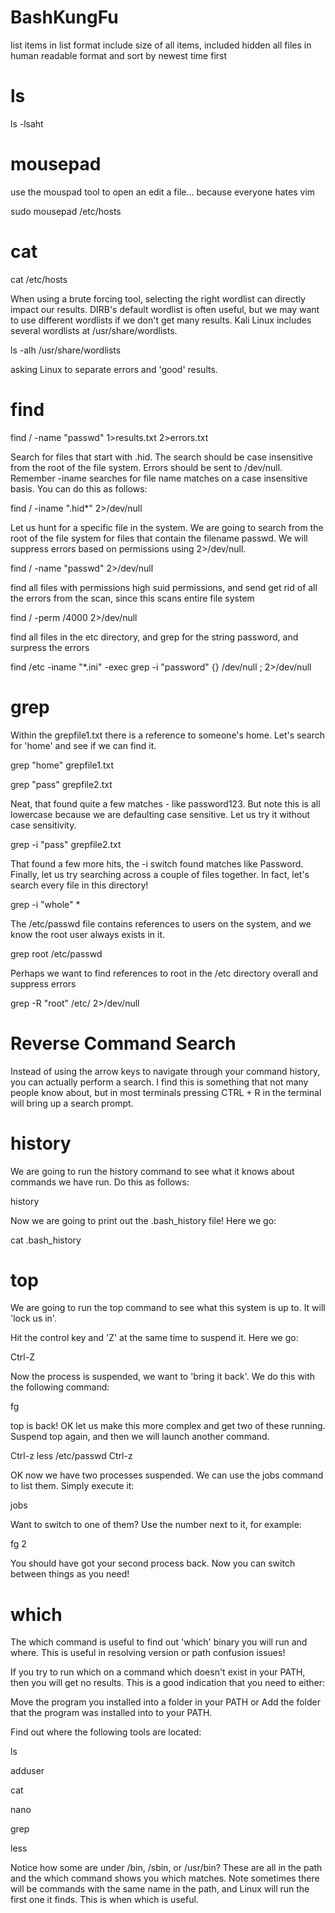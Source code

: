 # BashKungFu

list items in list format include size of all items, included hidden all files in human readable format and sort by newest time first

# ls


ls -lsaht

# mousepad


use the mouspad tool to open an edit a file... because everyone hates vim


sudo mousepad /etc/hosts


# cat


cat /etc/hosts



When using a brute forcing tool, selecting the right wordlist can directly impact our results. DIRB's default wordlist is often useful, but we may want to use different wordlists if we don't get many results. Kali Linux includes several wordlists at /usr/share/wordlists.


ls -alh /usr/share/wordlists


asking Linux to separate errors and 'good' results.


# find


find / -name "passwd" 1>results.txt 2>errors.txt

Search for files that start with .hid. The search should be case insensitive from the root of the file system. Errors should be sent to /dev/null. Remember -iname searches for file name matches on a case insensitive basis. You can do this as follows:


find / -iname ".hid*" 2>/dev/null



Let us hunt for a specific file in the system. We are going to search from the root of the file system for files that contain the filename passwd. We will suppress errors based on permissions using 2>/dev/null.


find / -name "passwd" 2>/dev/null



find all files with permissions high suid permissions, and send get rid of all the errors from the scan, since this scans entire file system


find / -perm /4000 2>/dev/null



find all files in the etc directory, and grep for the string password, and surpress the errors


find /etc -iname "*.ini" -exec grep -i "password" {} /dev/null \; 2>/dev/null



# grep


Within the grepfile1.txt there is a reference to someone's home. Let's search for 'home' and see if we can find it.


grep "home" grepfile1.txt


grep "pass" grepfile2.txt


Neat, that found quite a few matches - like password123. But note this is all lowercase because we are defaulting case sensitive. Let us try it without case sensitivity.


grep -i "pass" grepfile2.txt


That found a few more hits, the -i switch found matches like Password. Finally, let us try searching across a couple of files together. In fact, let's search every file in this directory!


grep -i "whole" *


The /etc/passwd file contains references to users on the system, and we know the root user always exists in it.


grep root /etc/passwd


Perhaps we want to find references to root in the /etc directory overall and suppress errors


grep -R "root" /etc/ 2>/dev/null



# Reverse Command Search


Instead of using the arrow keys to navigate through your command history, you can actually perform a search. I find this is something that not many people know about, but in most terminals pressing CTRL + R in the terminal will bring up a search prompt. 


# history


We are going to run the history command to see what it knows about commands we have run. Do this as follows:


history


Now we are going to print out the .bash_history file! Here we go:


cat .bash_history


# top


We are going to run the top command to see what this system is up to. It will 'lock us in'.


Hit the control key and 'Z' at the same time to suspend it. Here we go:

Ctrl-Z


Now the process is suspended, we want to 'bring it back'. We do this with the following command:

fg


top is back! OK let us make this more complex and get two of these running. Suspend top again, and then we will launch another command.

Ctrl-z
less /etc/passwd
Ctrl-z


OK now we have two processes suspended. We can use the jobs command to list them. Simply execute it:


jobs


Want to switch to one of them? Use the number next to it, for example:

fg 2


You should have got your second process back. Now you can switch between things as you need!


# which


The which command is useful to find out 'which' binary you will run and where. This is useful in resolving version or path confusion issues!


If you try to run which on a command which doesn't exist in your PATH, then you will get no results. This is a good indication that you need to either:


Move the program you installed into a folder in your PATH or Add the folder that the program was installed into to your PATH.



Find out where the following tools are located:

ls


adduser


cat


nano


grep


less


Notice how some are under /bin, /sbin, or /usr/bin? These are all in the path and the which command shows you which matches. Note sometimes there will be commands with the same name in the path, and Linux will run the first one it finds. This is when which is useful.


